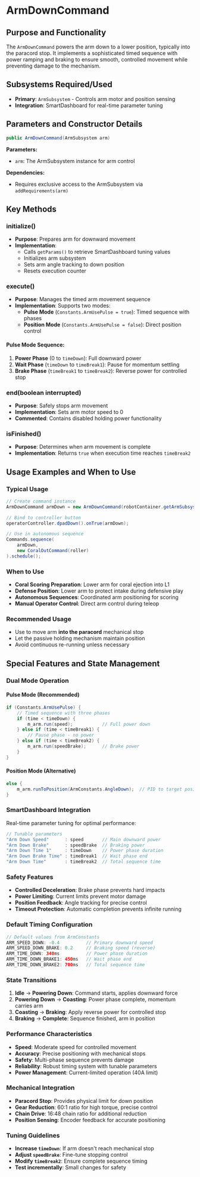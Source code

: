 # ArmDownCommand

## Purpose and Functionality
The `ArmDownCommand` powers the arm down to a lower position, typically into the paracord stop. It implements a sophisticated timed sequence with power ramping and braking to ensure smooth, controlled movement while preventing damage to the mechanism.

## Subsystems Required/Used
- **Primary**: `ArmSubsystem` - Controls arm motor and position sensing
- **Integration**: SmartDashboard for real-time parameter tuning

## Parameters and Constructor Details
```java
public ArmDownCommand(ArmSubsystem arm)
```

**Parameters:**
- `arm`: The ArmSubsystem instance for arm control

**Dependencies:**
- Requires exclusive access to the ArmSubsystem via `addRequirements(arm)`

## Key Methods

### initialize()
- **Purpose**: Prepares arm for downward movement
- **Implementation**:
  - Calls `getParams()` to retrieve SmartDashboard tuning values
  - Initializes arm subsystem
  - Sets arm angle tracking to down position
  - Resets execution counter

### execute()
- **Purpose**: Manages the timed arm movement sequence
- **Implementation**: Supports two modes:
  - **Pulse Mode** (`Constants.ArmUsePulse = true`): Timed sequence with phases
  - **Position Mode** (`Constants.ArmUsePulse = false`): Direct position control

#### Pulse Mode Sequence:
1. **Power Phase** (0 to `timeDown`): Full downward power
2. **Wait Phase** (`timeDown` to `timeBreak1`): Pause for momentum settling
3. **Brake Phase** (`timeBreak1` to `timeBreak2`): Reverse power for controlled stop

### end(boolean interrupted)
- **Purpose**: Safely stops arm movement
- **Implementation**: Sets arm motor speed to 0
- **Commented**: Contains disabled holding power functionality

### isFinished()
- **Purpose**: Determines when arm movement is complete
- **Implementation**: Returns `true` when execution time reaches `timeBreak2`

## Usage Examples and When to Use

### Typical Usage
```java
// Create command instance
ArmDownCommand armDown = new ArmDownCommand(robotContainer.getArmSubsystem());

// Bind to controller button
operatorController.dpadDown().onTrue(armDown);

// Use in autonomous sequence
Commands.sequence(
    armDown,
    new CoralOutCommand(roller)
).schedule();
```

### When to Use
- **Coral Scoring Preparation**: Lower arm for coral ejection into L1
- **Defense Position**: Lower arm to protect intake during defensive play
- **Autonomous Sequences**: Coordinated arm positioning for scoring
- **Manual Operator Control**: Direct arm control during teleop

### Recommended Usage
- Use to move arm **into the paracord** mechanical stop
- Let the passive holding mechanism maintain position
- Avoid continuous re-running unless necessary

## Special Features and State Management

### Dual Mode Operation

#### Pulse Mode (Recommended)
```java
if (Constants.ArmUsePulse) {
    // Timed sequence with three phases
    if (time < timeDown) {
        m_arm.run(speed);           // Full power down
    } else if (time < timeBreak1) {
        // Pause phase - no power
    } else if (time < timeBreak2) {
        m_arm.run(speedBrake);      // Brake power
    }
}
```

#### Position Mode (Alternative)
```java
else {
    m_arm.runToPosition(ArmConstants.AngleDown);  // PID to target position
}
```

### SmartDashboard Integration
Real-time parameter tuning for optimal performance:

```java
// Tunable parameters
"Arm Down Speed"      : speed       // Main downward power
"Arm Down Brake"      : speedBrake  // Braking power
"Arm Down Time 1"     : timeDown    // Power phase duration
"Arm Down Brake Time" : timeBreak1  // Wait phase end
"Arm Down Time"       : timeBreak2  // Total sequence time
```

### Safety Features
- **Controlled Deceleration**: Brake phase prevents hard impacts
- **Power Limiting**: Current limits prevent motor damage
- **Position Feedback**: Angle tracking for precise control
- **Timeout Protection**: Automatic completion prevents infinite running

### Default Timing Configuration
```java
// Default values from ArmConstants
ARM_SPEED_DOWN: -0.4          // Primary downward speed
ARM_SPEED_DOWN_BRAKE: 0.2     // Braking speed (reverse)
ARM_TIME_DOWN: 340ms          // Power phase duration
ARM_TIME_DOWN_BRAKE1: 450ms   // Wait phase end
ARM_TIME_DOWN_BRAKE2: 700ms   // Total sequence time
```

### State Transitions
1. **Idle** → **Powering Down**: Command starts, applies downward force
2. **Powering Down** → **Coasting**: Power phase complete, momentum carries arm
3. **Coasting** → **Braking**: Apply reverse power for controlled stop
4. **Braking** → **Complete**: Sequence finished, arm in position

### Performance Characteristics
- **Speed**: Moderate speed for controlled movement
- **Accuracy**: Precise positioning with mechanical stops
- **Safety**: Multi-phase sequence prevents damage
- **Reliability**: Robust timing system with tunable parameters
- **Power Management**: Current-limited operation (40A limit)

### Mechanical Integration
- **Paracord Stop**: Provides physical limit for down position
- **Gear Reduction**: 60:1 ratio for high torque, precise control
- **Chain Drive**: 16:48 chain ratio for additional reduction
- **Position Sensing**: Encoder feedback for accurate positioning

### Tuning Guidelines
- **Increase `timeDown`**: If arm doesn't reach mechanical stop
- **Adjust `speedBrake`**: Fine-tune stopping control
- **Modify `timeBreak2`**: Ensure complete sequence timing
- **Test incrementally**: Small changes for safety